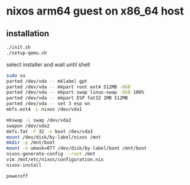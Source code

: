 # nixos arm64 guest on x86_64 host

## installation

```bash
./init.sh
./setup-qemu.sh
```

select installer and wait until shell

```bash
sudo su
parted /dev/vda -- mklabel gpt
parted /dev/vda -- mkpart root ext4 512MB -8GB
parted /dev/vda -- mkpart swap linux-swap -8GB 100%
parted /dev/vda -- mkpart ESP fat32 1MB 512MB
parted /dev/vda -- set 3 esp on
mkfs.ext4 -L nixos /dev/vda1

mkswap -L swap /dev/vda2
swapon /dev/vda2
mkfs.fat -F 32 -n boot /dev/vda3
mount /dev/disk/by-label/nixos /mnt
mkdir -p /mnt/boot
mount -o umask=077 /dev/disk/by-label/boot /mnt/boot
nixos-generate-config --root /mnt
vim /mnt/etc/nixos/configuration.nix
nixos-install

poweroff
```
